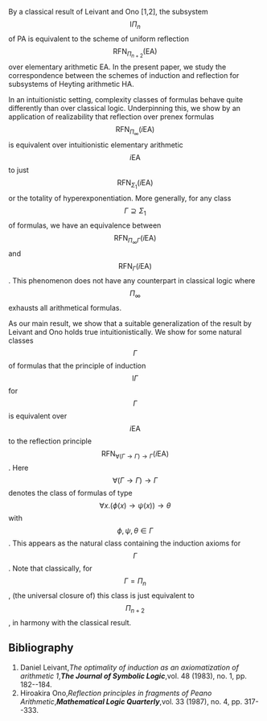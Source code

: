 












By a classical result of Leivant and Ono [1,2], the subsystem $$\text{I}\Pi_n$$ of PA is equivalent to the scheme of uniform reflection $$\text{RFN}_{\Pi_{n+2}}(\text{EA})$$ over elementary arithmetic EA.
In the present paper, we study the correspondence between the schemes of induction and reflection for subsystems of Heyting arithmetic HA.

In an intuitionistic setting, complexity classes of formulas behave quite differently than over classical logic.
Underpinning this, we show by an application of realizability that reflection over prenex formulas $$\text{RFN}_{\Pi_\infty}(i\text{EA})$$ is equivalent over intuitionistic elementary arithmetic $$i\text{EA}$$ to just $$\text{RFN}_{\Sigma_1}(i\text{EA})$$ or the totality of hyperexponentiation.
More generally, for any class $$\Gamma\supseteq\Sigma_1$$ of formulas, we have an equivalence between $$\text{RFN}_{\Pi_\infty\Gamma}(i\text{EA})$$ and $$\text{RFN}_{\Gamma}(i\text{EA})$$.
This phenomenon does not have any counterpart in classical logic where $$\Pi_\infty$$ exhausts all arithmetical formulas.

As our main result, we show that a suitable generalization of the result by Leivant and Ono holds true intuitionistically.
We show for some natural classes $$\Gamma$$ of formulas that the principle of induction $$\text{I}\Gamma$$ for $$\Gamma$$ is equivalent over $$i\text{EA}$$ to the reflection principle $$\text{RFN}_{\forall(\Gamma\rightarrow\Gamma)\rightarrow\Gamma}(i\text{EA})$$.
Here $$\forall(\Gamma\rightarrow\Gamma)\rightarrow\Gamma$$ denotes the class of formulas of type $$\forall x. (\phi(x)\rightarrow\psi(x))\rightarrow\theta$$ with $$\phi,\psi,\theta\in\Gamma$$.
This appears as the natural class containing the induction axioms for $$\Gamma$$.
Note that classically, for $$\Gamma=\Pi_n$$, (the universal closure of) this class is just equivalent to $$\Pi_{n+2}$$, in harmony with the classical result.

## Bibliography

1. Daniel Leivant,_The optimality of induction as an axiomatization of arithmetic 1_,**_The Journal of Symbolic Logic_**,vol. 48 (1983), no. 1, pp. 182--184.
2. Hiroakira Ono,_Reflection principles in fragments of Peano Arithmetic_,**_Mathematical Logic Quarterly_**,vol. 33 (1987), no. 4, pp. 317--333.




